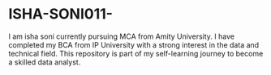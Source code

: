 # ISHA-SONI011-
I am isha soni  currently pursuing MCA from Amity University. I have completed my BCA from IP University with a strong interest in the data and technical field. This repository is part of my self-learning journey to become a skilled data analyst.
